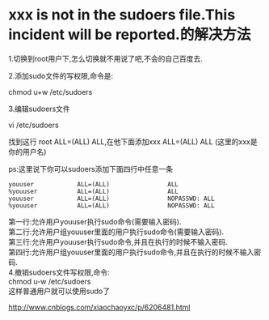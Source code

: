 # xxx is not in the sudoers file.This incident will be reported.的解决方法

1.切换到root用户下,怎么切换就不用说了吧,不会的自己百度去.

2.添加sudo文件的写权限,命令是:

chmod u+w /etc/sudoers

3.编辑sudoers文件

vi /etc/sudoers

找到这行 root ALL=(ALL) ALL,在他下面添加xxx ALL=(ALL) ALL (这里的xxx是你的用户名)


ps:这里说下你可以sudoers添加下面四行中任意一条

```
youuser            ALL=(ALL)                ALL
%youuser           ALL=(ALL)                ALL
youuser            ALL=(ALL)                NOPASSWD: ALL
%youuser           ALL=(ALL)                NOPASSWD: ALL
```

第一行:允许用户youuser执行sudo命令(需要输入密码).<br>
第二行:允许用户组youuser里面的用户执行sudo命令(需要输入密码).<br>
第三行:允许用户youuser执行sudo命令,并且在执行的时候不输入密码.<br>
第四行:允许用户组youuser里面的用户执行sudo命令,并且在执行的时候不输入密码.<br>
4.撤销sudoers文件写权限,命令:<br>
chmod u-w /etc/sudoers<br>
这样普通用户就可以使用sudo了<br>





http://www.cnblogs.com/xiaochaoyxc/p/6206481.html
